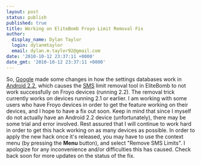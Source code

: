 ```yaml
---
layout: post
status: publish
published: true
title: Working on EliteBomb Froyo Limit Removal Fix
author:
  display_name: Dylan Taylor
  login: dylanmtaylor
  email: dylan.m.taylor92@gmail.com
date: '2010-10-12 23:37:11 +0000'
date_gmt: '2010-10-12 23:37:11 +0000'
---
```

<p>So, <a class="zem_slink" title="Google" rel="homepage" href="http://google.com">Google</a> made some changes in how the settings databases work in <a class="zem_slink" title="Android" rel="homepage" href="http://code.google.com/android/">Android 2.2</a>, which causes the <a class="zem_slink" title="SMS" rel="wikipedia" href="http://en.wikipedia.org/wiki/SMS">SMS</a> limit removal tool in EliteBomb to not work successfully on Froyo devices (running 2.2). The removal trick currently works on devices running 2.1 or earlier. I am working with some users who have Froyo devices in order to get the feature working on their devices, and I hope to have a fix out soon. Keep in mind that since I myself do not actually have an Android 2.2 device (unfortunately), there may be some trial and error involved. Rest assured that I will continue to work hard in order to get this hack working on as many devices as possible. In order to apply the new hack once it's released, you may have to use the context menu (by pressing the <strong>Menu</strong> button), and select "Remove SMS Limits". I apologize for any inconvenience and/or difficulties this has caused. Check back soon for more updates on the status of the fix.</p>
